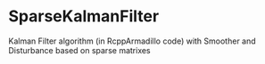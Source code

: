 # SparseKalmanFilter
Kalman Filter algorithm (in RcppArmadillo code) with Smoother and Disturbance based on sparse matrixes
